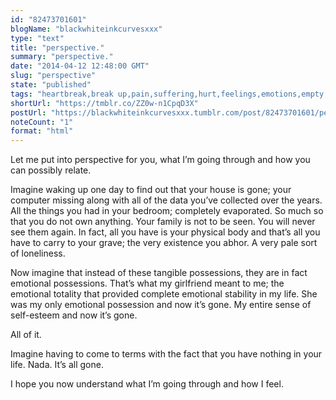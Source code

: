 ```yaml
---
id: "82473701601"
blogName: "blackwhiteinkcurvesxxx"
type: "text"
title: "perspective."
summary: "perspective."
date: "2014-04-12 12:48:00 GMT"
slug: "perspective"
state: "published"
tags: "heartbreak,break up,pain,suffering,hurt,feelings,emotions,empty,lonely"
shortUrl: "https://tmblr.co/ZZ0w-n1CpqD3X"
postUrl: "https://blackwhiteinkcurvesxxx.tumblr.com/post/82473701601/perspective"
noteCount: "1"
format: "html"
---
```


Let me put into perspective for you, what I’m going through and how you can possibly relate.

Imagine waking up one day to find out that your house is gone; your computer missing along with all of the data you’ve collected over the years. All the things you had in your bedroom; completely evaporated. So much so that you do not own anything. Your family is not to be seen. You will never see them again. In fact, all you have is your physical body and that’s all you have to carry to your grave; the very existence you abhor. A very pale sort of loneliness.

Now imagine that instead of these tangible possessions, they are in fact emotional possessions. That’s what my girlfriend meant to me; the emotional totality that provided complete emotional stability in my life. She was my only emotional possession and now it’s gone. My entire sense of self-esteem and now it’s gone.

All of it.

Imagine having to come to terms with the fact that you have nothing in your life. Nada. It’s all gone.

I hope you now understand what I’m going through and how I feel.